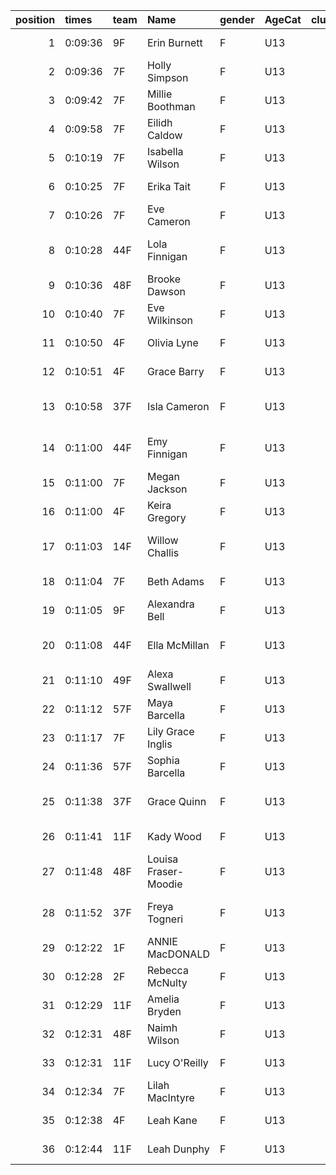 |   position | times   | team   | Name                 | gender   | AgeCat   |   clubnumber | Club name           | Website                               |
|-----------:|:--------|:-------|:---------------------|:---------|:---------|-------------:|:--------------------|:--------------------------------------|
|          1 | 0:09:36 | 9F     | Erin Burnett         | F        | U13      |            9 | Garscube Harriers   | https://www.garscubeharriers.org.uk/  |
|          2 | 0:09:36 | 7F     | Holly Simpson        | F        | U13      |            7 | Giffnock North AC   | https://www.giffnocknorth.co.uk/      |
|          3 | 0:09:42 | 7F     | Millie Boothman      | F        | U13      |            7 | Giffnock North AC   | https://www.giffnocknorth.co.uk/      |
|          4 | 0:09:58 | 7F     | Eilidh Caldow        | F        | U13      |            7 | Giffnock North AC   | https://www.giffnocknorth.co.uk/      |
|          5 | 0:10:19 | 7F     | Isabella Wilson      | F        | U13      |            7 | Giffnock North AC   | https://www.giffnocknorth.co.uk/      |
|          6 | 0:10:25 | 7F     | Erika Tait           | F        | U13      |            7 | Giffnock North AC   | https://www.giffnocknorth.co.uk/      |
|          7 | 0:10:26 | 7F     | Eve Cameron          | F        | U13      |            7 | Giffnock North AC   | https://www.giffnocknorth.co.uk/      |
|          8 | 0:10:28 | 44F    | Lola Finnigan        | F        | U13      |           44 | North Ayrshire AAC  | https://naathletics.co.uk/            |
|          9 | 0:10:36 | 48F    | Brooke Dawson        | F        | U13      |           48 | Springburn Harriers | https://www.springburnharriers.co.uk/ |
|         10 | 0:10:40 | 7F     | Eve Wilkinson        | F        | U13      |            7 | Giffnock North AC   | https://www.giffnocknorth.co.uk/      |
|         11 | 0:10:50 | 4F     | Olivia Lyne          | F        | U13      |            4 | Inverclyde AC       | https://www.inverclydeac.org/         |
|         12 | 0:10:51 | 4F     | Grace Barry          | F        | U13      |            4 | Inverclyde AC       | https://www.inverclydeac.org/         |
|         13 | 0:10:58 | 37F    | Isla Cameron         | F        | U13      |           37 | Law & District AAC  | http://www.lawaac.co.uk/              |
|         14 | 0:11:00 | 44F    | Emy Finnigan         | F        | U13      |           44 | North Ayrshire AAC  | https://naathletics.co.uk/            |
|         15 | 0:11:00 | 7F     | Megan Jackson        | F        | U13      |            7 | Giffnock North AC   | https://www.giffnocknorth.co.uk/      |
|         16 | 0:11:00 | 4F     | Keira Gregory        | F        | U13      |            4 | Inverclyde AC       | https://www.inverclydeac.org/         |
|         17 | 0:11:03 | 14F    | Willow Challis       | F        | U13      |           14 | Ayr Seaforth AC     | https://www.ayrseaforth.co.uk/        |
|         18 | 0:11:04 | 7F     | Beth Adams           | F        | U13      |            7 | Giffnock North AC   | https://www.giffnocknorth.co.uk/      |
|         19 | 0:11:05 | 9F     | Alexandra Bell       | F        | U13      |            9 | Garscube Harriers   | https://www.garscubeharriers.org.uk/  |
|         20 | 0:11:08 | 44F    | Ella McMillan        | F        | U13      |           44 | North Ayrshire AAC  | https://naathletics.co.uk/            |
|         21 | 0:11:10 | 49F    | Alexa Swallwell      | F        | U13      |           49 | Stewartry AC        | nan                                   |
|         22 | 0:11:12 | 57F    | Maya Barcella        | F        | U13      |           57 | Whitemoss AAC       | https://whitemossaac.co.uk/           |
|         23 | 0:11:17 | 7F     | Lily Grace Inglis    | F        | U13      |            7 | Giffnock North AC   | https://www.giffnocknorth.co.uk/      |
|         24 | 0:11:36 | 57F    | Sophia Barcella      | F        | U13      |           57 | Whitemoss AAC       | https://whitemossaac.co.uk/           |
|         25 | 0:11:38 | 37F    | Grace Quinn          | F        | U13      |           37 | Law & District AAC  | http://www.lawaac.co.uk/              |
|         26 | 0:11:41 | 11F    | Kady Wood            | F        | U13      |           11 | Airdrie Harriers    | http://airdrieharriers.org/           |
|         27 | 0:11:48 | 48F    | Louisa Fraser-Moodie | F        | U13      |           48 | Springburn Harriers | https://www.springburnharriers.co.uk/ |
|         28 | 0:11:52 | 37F    | Freya Togneri        | F        | U13      |           37 | Law & District AAC  | http://www.lawaac.co.uk/              |
|         29 | 0:12:22 | 1F     | ANNIE MacDONALD      | F        | U13      |            1 | East Kilbride AC    | http://www.ekac.org.uk/               |
|         30 | 0:12:28 | 2F     | Rebecca McNulty      | F        | U13      |            2 | Kilmarnock H&AC     | http://www.kilmarnockharriers.com/    |
|         31 | 0:12:29 | 11F    | Amelia Bryden        | F        | U13      |           11 | Airdrie Harriers    | http://airdrieharriers.org/           |
|         32 | 0:12:31 | 48F    | Naimh Wilson         | F        | U13      |           48 | Springburn Harriers | https://www.springburnharriers.co.uk/ |
|         33 | 0:12:31 | 11F    | Lucy O'Reilly        | F        | U13      |           11 | Airdrie Harriers    | http://airdrieharriers.org/           |
|         34 | 0:12:34 | 7F     | Lilah MacIntyre      | F        | U13      |            7 | Giffnock North AC   | https://www.giffnocknorth.co.uk/      |
|         35 | 0:12:38 | 4F     | Leah Kane            | F        | U13      |            4 | Inverclyde AC       | https://www.inverclydeac.org/         |
|         36 | 0:12:44 | 11F    | Leah Dunphy          | F        | U13      |           11 | Airdrie Harriers    | http://airdrieharriers.org/           |